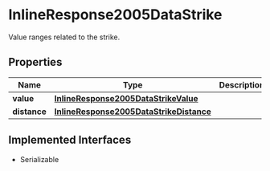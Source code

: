 

# InlineResponse2005DataStrike

Value ranges related to the strike.

## Properties

Name | Type | Description | Notes
------------ | ------------- | ------------- | -------------
**value** | [**InlineResponse2005DataStrikeValue**](InlineResponse2005DataStrikeValue.md) |  |  [optional]
**distance** | [**InlineResponse2005DataStrikeDistance**](InlineResponse2005DataStrikeDistance.md) |  |  [optional]


## Implemented Interfaces

* Serializable


